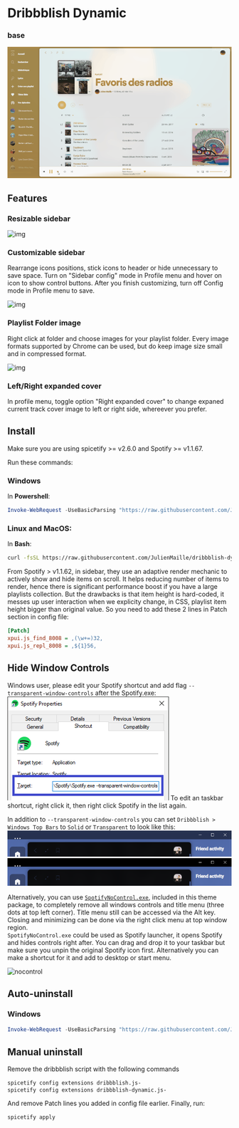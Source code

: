 # Dribbblish Dynamic

### base
![base](showcase-images/dynamic.gif)

##  Features
### Resizable sidebar

<img src="https://i.imgur.com/1zomkmd.png" alt="img" width="500px"> 

### Customizable sidebar
Rearrange icons positions, stick icons to header or hide unnecessary to save space.
Turn on "Sidebar config" mode in Profile menu and hover on icon to show control buttons.
After you finish customizing, turn off Config mode in Profile menu to save.

<img src="https://i.imgur.com/86gqPe8.png" alt="img" width="500px"> 

### Playlist Folder image
Right click at folder and choose images for your playlist folder. Every image formats supported by Chrome can be used, but do keep image size small and in compressed format.

<img src="https://i.imgur.com/WGQ7Bev.gif" alt="img" width="500px"> 

### Left/Right expanded cover
In profile menu, toggle option "Right expanded cover" to change expaned current track cover image to left or right side, whereever you prefer.

## Install
Make sure you are using spicetify >= v2.6.0 and Spotify >= v1.1.67.

Run these commands:

### Windows
In **Powershell**:
```powershell
Invoke-WebRequest -UseBasicParsing "https://raw.githubusercontent.com/JulienMaille/dribbblish-dynamic-theme/master/install.ps1" | Invoke-Expression
```

### Linux and MacOS:
In **Bash**:
```bash
curl -fsSL https://raw.githubusercontent.com/JulienMaille/dribbblish-dynamic-theme/master/install.sh | sh
```

From Spotify > v1.1.62, in sidebar, they use an adaptive render mechanic to actively show and hide items on scroll. It helps reducing number of items to render, hence there is significant performance boost if you have a large playlists collection. But the drawbacks is that item height is hard-coded, it messes up user interaction when we explicity change, in CSS, playlist item height bigger than original value. So you need to add these 2 lines in Patch section in config file:
```ini
[Patch]
xpui.js_find_8008 = ,(\w+=)32,
xpui.js_repl_8008 = ,${1}56,
```

## Hide Window Controls
Windows user, please edit your Spotify shortcut and add flag `--transparent-window-controls` after the Spotify.exe:
![instruction1](showcase-images/windows-shortcut-instruction.png)
To edit an taskbar shortcut, right click it, then right click Spotify in the list again.

In addition to `--transparent-window-controls` you can set `Dribbblish > Windows Top Bars` to `Solid` or `Transparent` to look like this:
![top-bars](showcase-images/top-bars.png)

Alternatively, you can use [`SpotifyNoControl.exe`](https://github.com/JulienMaille/SpotifyNoControl/files/6793911/SpotifyNoControl.zip), included in this theme package, to completely remove all windows controls and title menu (three dots at top left corner). Title menu still can be accessed via the Alt key. Closing and minimizing can be done via the right click menu at top window region.  
`SpotifyNoControl.exe` could be used as Spotify launcher, it opens Spotify and hides controls right after. You can drag and drop it to your taskbar but make sure you unpin the original Spotify icon first. Alternatively you can make a shortcut for it and add to desktop or start menu.

![nocontrol](https://i.imgur.com/qdZyv1t.png)

## Auto-uninstall 
### Windows
```powershell
Invoke-WebRequest -UseBasicParsing "https://raw.githubusercontent.com/JulienMaille/dribbblish-dynamic-theme/master/uninstall.ps1" | Invoke-Expression
```

## Manual uninstall 
Remove the dribbblish script with the following commands 

```
spicetify config extensions dribbblish.js-
spicetify config extensions dribbblish-dynamic.js-
```
And remove Patch lines you added in config file earlier. Finally, run:
```
spicetify apply
```
